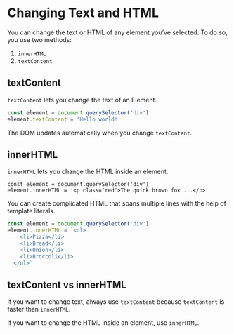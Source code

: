 # Changing Text and HTML
You can change the text or HTML of any element you’ve selected. To do so, you use two methods:

1.  `innerHTML`
2.  `textContent`

## textContent

`textContent` lets you change the text of an Element.

```js
const element = document.querySelector('div')
element.textContent = 'Hello world!'
```

The DOM updates automatically when you change `textContent`.

## innerHTML

`innerHTML` lets you change the HTML inside an element.

```
const element = document.querySelector('div')
element.innerHTML = '<p class="red">The quick brown fox ...</p>'
```

You can create complicated HTML that spans multiple lines with the help of template literals.

```js
const element = document.querySelector('div')
element.innerHTML = `<ol>
    <li>Pizza</li>
    <li>Bread</li>
    <li>Onion</li>
    <li>Broccoli</li>
  </ol>`
```

## textContent vs innerHTML

If you want to change text, always use `textContent` because `textContent` is faster than `innerHTML`.

If you want to change the HTML inside an element, use `innerHTML`.
